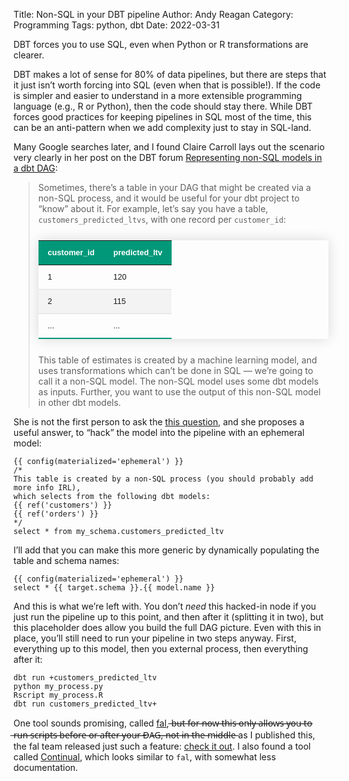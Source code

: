 Title: Non-SQL in your DBT pipeline
Author: Andy Reagan
Category: Programming
Tags: python, dbt
Date: 2022-03-31

DBT forces you to use SQL, even when Python or R transformations are clearer.

DBT makes a lot of sense for 80% of data pipelines, but there are steps that it just isn’t worth forcing into SQL (even when that is possible!). If the code is simpler and easier to understand in a more extensible programming language (e.g., R or Python), then the code should stay there. While DBT forces good practices for keeping pipelines in SQL most of the time, this can be an anti-pattern when we add complexity just to stay in SQL-land.

Many Google searches later, and I found Claire Carroll lays out the scenario very clearly in her post on the DBT forum [Representing non-SQL models in a dbt DAG](https://discourse.getdbt.com/t/representing-non-sql-models-in-a-dbt-dag/2083):

> Sometimes, there’s a table in your DAG that might be created via a non-SQL process, and it would be useful for your dbt project to “know” about it. For example, let’s say you have a table, `customers_predicted_ltvs`, with one record per `customer_id`:
>
> |  customer_id  |  predicted_ltv  |
> |:--------------|-----------------|
> | 1             | 120             |
> | 2             | 115             |
> | ...           | ...             |
>
> This table of estimates is created by a machine learning model, and uses transformations which can’t be done in SQL — we’re going to call it a non-SQL model. The non-SQL model uses some dbt models as inputs. Further, you want to use the output of this non-SQL model in other dbt models.

She is not the first person to ask the [this question](https://stackoverflow.com/questions/63419289/how-to-use-python-dependency-injection-or-hooks-with-dbt), and she proposes a useful answer, to “hack” the model into the pipeline with an ephemeral model:

```
{{ config(materialized='ephemeral') }}
/*
This table is created by a non-SQL process (you should probably add more info IRL),
which selects from the following dbt models:
{{ ref('customers') }}
{{ ref('orders') }}
*/
select * from my_schema.customers_predicted_ltv
```

I’ll add that you can make this more generic by dynamically populating the table and schema names:

```
{{ config(materialized='ephemeral') }}
select * {{ target.schema }}.{{ model.name }}
```

And this is what we’re left with. You don’t _need_ this hacked-in node if you just run the pipeline up to this point, and then after it (splitting it in two), but this placeholder does allow you build the full DAG picture. Even with this in place, you’ll still need to run your pipeline in two steps anyway. First, everything up to this model, then you external process, then everything after it:

```
dbt run +customers_predicted_ltv
python my_process.py
Rscript my_process.R
dbt run customers_predicted_ltv+

```

One tool sounds promising, called [fal](https://github.com/fal-ai/fal), ̶b̶u̶t̶ ̶f̶o̶r̶ ̶n̶o̶w̶ ̶t̶h̶i̶s̶ ̶o̶n̶l̶y̶ ̶a̶l̶l̶o̶w̶s̶ ̶y̶o̶u̶ ̶t̶o̶ ̶r̶u̶n̶ ̶s̶c̶r̶i̶p̶t̶s̶ ̶b̶e̶f̶o̶r̶e̶ ̶o̶r̶ ̶a̶f̶t̶e̶r̶ ̶y̶o̶u̶r̶ ̶D̶A̶G̶,̶ ̶n̶o̶t̶ ̶i̶n̶ ̶t̶h̶e̶ ̶m̶i̶d̶d̶l̶e̶ as I published this, the fal team released just such a feature: [check it out](https://blog.fal.ai/python-or-sql-why-not-both/). I also found a tool called [Continual](https://medium.com/@jordan_volz/add-machine-learning-to-your-dbt-workflows-with-continual-27f609c7c76d), which looks similar to `fal`, with somewhat less documentation.

<style>
table {
    border-collapse: collapse;
    margin: 25px 0;
    font-size: 0.9em;
    font-family: sans-serif;
    min-width: 400px;
    box-shadow: 0 0 20px rgba(0, 0, 0, 0.15);
}

thead tr {
    background-color: #009879;
    color: #ffffff;
    text-align: left;
}

th,
td {
    padding: 12px 15px;
}

tbody tr.active-row {
    font-weight: bold;
    color: #009879;
}
tbody tr {
    border-bottom: 1px solid #dddddd;
}

tbody tr:nth-of-type(even) {
    background-color: #f3f3f3;
}

tbody tr:last-of-type {
    border-bottom: 2px solid #009879;
}
</style>